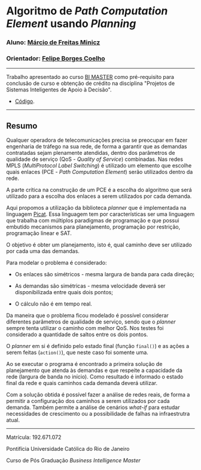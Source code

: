 # Algoritmo de _Path Computation Element_ usando _Planning_

### Aluno: [Márcio de Freitas Minicz](https://github.com/minicz)
### Orientador: [Felipe Borges Coelho](https://github.com/FelipeBorgesC)

---

Trabalho apresentado ao curso [BI MASTER](https://ica.puc-rio.ai/bi-master) como pré-requisito para conclusão de curso e obtenção de crédito na disciplina "Projetos de Sistemas Inteligentes de Apoio à Decisão".

- [Código](https://github.com/minicz/PathComputationElement).

---

## Resumo

Qualquer operadora de telecomunicações precisa se preocupar em fazer engenharia de tráfego na sua rede, de forma a garantir que as demandas contratadas sejam plenamente atendidas, dentro dos parâmetros de qualidade de serviço (QoS - _Quality of Service_) combinadas. Nas redes MPLS (_MultiProtocol Label Switching_) é utilizado um elemento que escolhe quais enlaces (PCE - _Path Computation Element_) serão utilizados dentro da rede.

A parte crítica na construção de um PCE é a escolha do algoritmo que será utilizado para a escolha dos enlaces a serem utilizados por cada demanda.

Aqui propomos a utilização da biblioteca _planner_ que é implementada na linguagem [Picat](http://www.picat-lang.org). Essa linguagem tem por características ser uma linguagem que trabalha com múltiplos paradigmas de programação e que possui embutido mecanismos para planejamento, programação por restrição, programação linear e SAT.

O objetivo é obter um planejamento, isto é, qual caminho deve ser utilizado por cada uma das demandas.

Para modelar o problema é considerado:

- Os enlaces são simétricos - mesma largura de banda para cada direção;

- As demandas são simétricas - mesma velocidade deverá ser disponibilizada entre quais dois pontos;

- O cálculo não é em tempo real.

Da maneira que o problema ficou modelado é possível considerar diferentes parâmetros de qualidade de serviço, sendo que o _planner_ sempre tenta utilizar o caminho com melhor QoS. Nos testes foi considerado a quantidade de saltos entre os dois pontos.

O _planner_ em si é definido pelo estado final (função `final()`) e as ações a serem feitas (`action()`), que neste caso foi somente uma.

Ao se executar o programa é encontrado a primeira solução de planejamento que atenda às demandas e que respeite a capacidade da rede (largura de banda no início). Como resultado é informado o estado final da rede e quais caminhos cada demanda deverá utilizar.

Com a solução obtida é possível fazer a análise de redes reais, de forma a permitir a configuração dos caminhos a serem utilizados por cada demanda. Também permite a análise de cenários _what-if_ para estudar necessidades de crescimento ou a possibilidade de falhas na infraestrutra atual.

---

Matrícula: 192.671.072

Pontifícia Universidade Católica do Rio de Janeiro

Curso de Pós Graduação *Business Intelligence Master*
